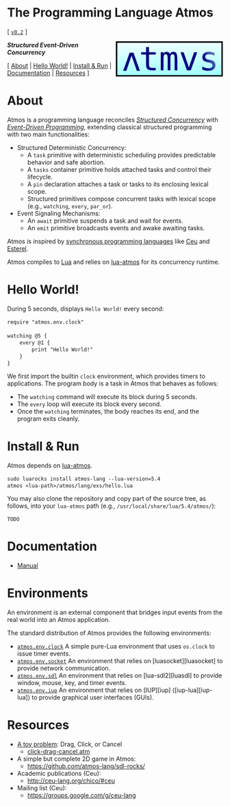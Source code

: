 # The Programming Language Atmos

[
    [`v0.2`](https://github.com/atmos-lang/atmos/tree/v0.2_0.2.1)
]

<img src="atmos-logo.png" width="250" align="right">

***Structured Event-Driven Concurrency***

[
    [About](#about)                 |
    [Hello World!](#hello-world)    |
    [Install & Run](#install--run)  |
    [Documentation](#documentation) |
    [Resources](#resources)
]

# About

Atmos is a programming language reconciles *[Structured Concurrency][sc]* with
*[Event-Driven Programming][events]*, extending classical structured
programming with two main functionalities:

- Structured Deterministic Concurrency:
    - A `task` primitive with deterministic scheduling provides predictable
      behavior and safe abortion.
    - A `tasks` container primitive holds attached tasks and control their
      lifecycle.
    - A `pin` declaration attaches a task or tasks to its enclosing lexical
      scope.
    - Structured primitives compose concurrent tasks with lexical scope (e.g.,
      `watching`, `every`, `par_or`).
- Event Signaling Mechanisms:
    - An `await` primitive suspends a task and wait for events.
    - An `emit` primitive broadcasts events and awake awaiting tasks.

Atmos is inspired by [synchronous programming languages][sync] like [Ceu][ceu]
and [Esterel][esterel].

Atmos compiles to [Lua][lua] and relies on [lua-atmos][lua-atmos] for its
concurrency runtime.

[sc]:           https://en.wikipedia.org/wiki/Structured_concurrency
[events]:       https://en.wikipedia.org/wiki/Event-driven_programming
[sync]:         https://fsantanna.github.io/sc.html
[ceu]:          http://www.ceu-lang.org/
[esterel]:      https://en.wikipedia.org/wiki/Esterel
[lua]:          https://www.lua.org/
[lua-atmos]:    https://github.com/lua-atmos/atmos/

# Hello World!

During 5 seconds, displays `Hello World!` every second:

```
require "atmos.env.clock"

watching @5 {
    every @1 {
        print "Hello World!"
    }
}
```

We first import the builtin `clock` environment, which provides timers to
applications.
The program body is a task in Atmos that behaves as follows:

- The `watching` command will execute its block during 5 seconds.
- The `every` loop will execute its block every second.
- Once the `watching` terminates, the body reaches its end, and the program
  exits cleanly.

# Install & Run

Atmos depends on [lua-atmos][lua-atmos].

```
sudo luarocks install atmos-lang --lua-version=5.4
atmos <lua-path>/atmos/lang/exs/hello.lua
```

You may also clone the repository and copy part of the source tree, as follows,
into your `lua-atmos` path (e.g., `/usr/local/share/lua/5.4/atmos/`):

```
TODO
```

# Documentation

<!--
- [Guide](TODO)
-->

- [Manual](doc/manual-out.md)

# Environments

An environment is an external component that bridges input events from the real
world into an Atmos application.

The standard distribution of Atmos provides the following environments:

- [`atmos.env.clock`][atmos-clock]
    A simple pure-Lua environment that uses `os.clock` to issue timer events.
- [`atmos.env.socket`][atmos-socket]
    An environment that relies on [luasocket][luasocket] to provide network
    communication.
- [`atmos.env.sdl`][atmos-sdl]
    An environment that relies on [lua-sdl2][luasdl] to provide window, mouse,
    key, and timer events.
- [`atmos.env.iup`][atmos-iup]
    An environment that relies on [IUP][iup] ([iup-lua][iup-lua]) to provide
    graphical user interfaces (GUIs).

[atmos-clock]:  https://github.com/lua-atmos/atmos/tree/main/atmos/env/clock/
[atmos-socket]: https://github.com/lua-atmos/atmos/tree/main/atmos/env/socket/
[atmos-sdl]:    https://github.com/lua-atmos/atmos/tree/main/atmos/env/sdl/
[atmos-iup]:    https://github.com/lua-atmos/atmos/tree/main/atmos/env/iup/

# Resources

- [A toy problem][toy]: Drag, Click, or Cancel
    - [click-drag-cancel.atm](exs/click-drag-cancel.atm)
- A simple but complete 2D game in Atmos:
    - https://github.com/atmos-lang/sdl-rocks/
- Academic publications (Ceu):
    - http://ceu-lang.org/chico/#ceu
- Mailing list (Ceu):
    - https://groups.google.com/g/ceu-lang

[toy]: https://fsantanna.github.io/toy.html
